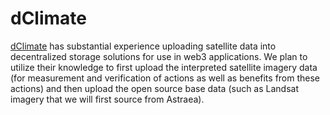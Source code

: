 # dClimate

[dClimate](https://www.dclimate.net) has substantial experience uploading satellite data into decentralized storage solutions for use in web3 applications. We plan to utilize their knowledge to first upload the interpreted satellite imagery data (for measurement and verification of actions as well as benefits from these actions) and then upload the open source base data (such as Landsat imagery that we will first source from Astraea).
